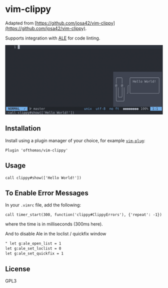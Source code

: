 # vim-clippy

Adapted from
[https://github.com/josa42/vim-clippy](https://github.com/josa42/vim-clippy).

Supports integration with [ALE](https://github.com/dense-analysis/ale) for
code linting.

![screenshot](screenshot.png)

## Installation

Install using a plugin manager of your choice, for example [`vim-plug`](https://github.com/junegunn/vim-plug):

```viml
Plugin 'ofthomas/vim-clippy'
```

## Usage

```viml
call clippy#show(['Hello World!'])
```

## To Enable Error Messages

In your `.vimrc` file, add the following:

```viml
call timer_start(300, function('clippy#ClippyErrors'), {'repeat': -1})
```
where the time is in milliseconds (300ms here).

And to disable Ale in the loclist / quickfix window
```viml
" let g:ale_open_list = 1
let g:ale_set_loclist = 0
let g:ale_set_quickfix = 1
```

## License
GPL3
